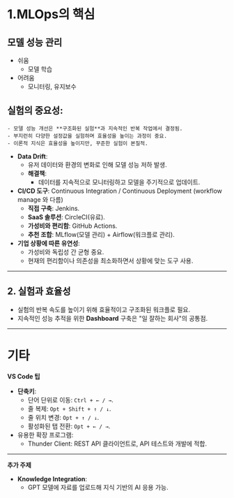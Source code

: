 # 1.MLOps의 핵심
## 모델 성능 관리
  - 쉬움
    - 모델 학습
  - 어려움
    - 모니터링, 유지보수
  ## **실험의 중요성**:
    - 모델 성능 개선은 **구조화된 실험**과 지속적인 반복 작업에서 결정됨.
    - 부지런히 다양한 설정값을 실험하며 효율성을 높이는 과정이 중요.
    - 이론적 지식은 효율성을 높이지만, 꾸준한 실험이 본질적.
- **Data Drift**:
    - 유저 데이터와 환경의 변화로 인해 모델 성능 저하 발생.
    - **해결책**:
        - 데이터를 지속적으로 모니터링하고 모델을 주기적으로 업데이트.
- **CI/CD 도구**: Continuous Integration / Continuous Deployment (workflow manage 와 다름)
    - **직접 구축**: Jenkins.
    - **SaaS 솔루션**: CircleCI(유료).
    - **가성비와 편리함**: GitHub Actions.
    - **추천 조합**: MLflow(모델 관리) + Airflow(워크플로 관리).
- **기업 상황에 따른 유연성**:
    - 가성비와 독립성 간 균형 중요.
    - 현재의 편리함이나 의존성을 최소화하면서 상황에 맞는 도구 사용.
---
## 2. **실험과 효율성**
- 실험의 반복 속도를 높이기 위해 효율적이고 구조화된 워크플로 필요.
- 지속적인 성능 추적을 위한 **Dashboard** 구축은 "일 잘하는 회사"의 공통점.
---
# 기타
**VS Code 팁**
- **단축키**:
    - 단어 단위로 이동: `Ctrl + ← / →`.
    - 줄 복제: `Opt + Shift + ↑ / ↓`.
    - 줄 위치 변경: `Opt + ↑ / ↓`.
    - 활성화된 탭 전환: `Opt + ← / →`.
- 유용한 확장 프로그램:
    - Thunder Client: REST API 클라이언트로, API 테스트와 개발에 적합.
---
**추가 주제**
- **Knowledge Integration**:
    - GPT 모델에 자료를 업로드해 지식 기반의 AI 응용 가능.